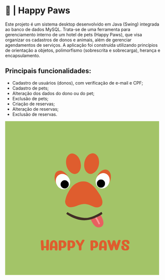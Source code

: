 # 🐾 | Happy Paws
Este projeto é um sistema desktop desenvolvido em Java (Swing) integrada ao banco de dados MySQL. 
Trata-se de uma ferramenta para gerenciamento interno de um hotel de pets (Happy Paws), que visa organizar os cadastros de donos e animais, além de gerenciar agendamentos de serviços. A aplicação foi construída utilizando princípios de orientação a objetos, polimorfismo (sobrescrita e sobrecarga), herança e encapsulamento.

## Principais funcionalidades:
- Cadastro de usuários (donos), com verificação de e-mail e CPF;
- Cadastro de pets;
- Alteração dos dados do dono ou do pet;
- Exclusão de pets;
- Criação de reservas;
- Alteração de reservas;
- Exclusão de reservas.

![](https://github.com/amandasfonsec/happy-paws-hotel/blob/main/happypaws/src/img/LogoNome.png?raw=true)
